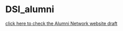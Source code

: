 # DSI_alumni

 <p><a href="https://amirosimani.github.io/DSI_Almuni/"> click here to check the Alumni Network website draft </a></p>
